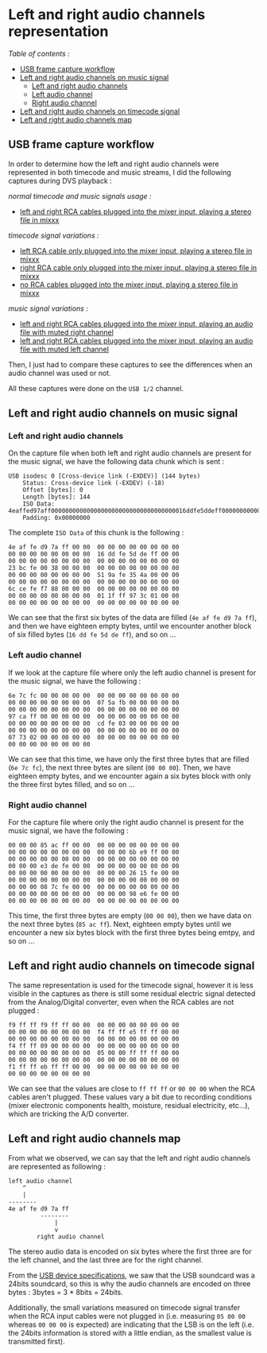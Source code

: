 # Left and right audio channels representation

*Table of contents :*

- [USB frame capture workflow](#usb-frame-capture-workflow)
- [Left and right audio channels on music signal](#left-and-right-audio-channels-on-music-signal)
    - [Left and right audio channels](#left-and-right-audio-channels)
    - [Left audio channel](#left-audio-channel)
    - [Right audio channel](#right-audio-channel)
- [Left and right audio channels on timecode signal](#left-and-right-audio-channels-on-timecode-signal)
- [Left and right audio channels map](#left-and-right-audio-channels-map)

## USB frame capture workflow

In order to determine how the left and right audio channels were represented in
both timecode and music streams, I did the following captures during DVS
playback :

*normal timecode and music signals usage :*

- [left and right RCA cables plugged into the mixer input, playing a stereo file in mixxx](captures/usb12_lrinput_lroutput_23.2msbuffer_44100Hz.pcapng)

*timecode signal variations :*

- [left RCA cable only plugged into the mixer input, playing a stereo file in mixxx](captures/usb12_linput_lroutput_23.2msbuffer_44100Hz.pcapng)
- [right RCA cable only plugged into the mixer input, playing a stereo file in mixxx](captures/usb12_rinput_lroutput_23.2msbuffer_44100Hz.pcapng)
- [no RCA cables plugged into the mixer input, playing a stereo file in mixxx](captures/usb12_noinput_lroutput_23.2msbuffer_44100Hz.pcapng)

*music signal variations :*

- [left and right RCA cables plugged into the mixer input, playing an audio file with muted right channel](captures/usb12_lrinput_loutput_23.2msbuffer_44100Hz.pcapng)
- [left and right RCA cables plugged into the mixer input, playing an audio file with muted left channel](captures/usb12_lrinput_routput_23.2msbuffer_44100Hz.pcapng)

Then, I just had to compare these captures to see the differences when an audio
channel was used or not.

All these captures were done on the `USB 1/2` channel.

## Left and right audio channels on music signal

### Left and right audio channels

On the capture file when both left and right audio channels are present for the
music signal, we have the following data chunk which is sent :

```
USB isodesc 0 [Cross-device link (-EXDEV)] (144 bytes)
    Status: Cross-device link (-EXDEV) (-18)
    Offset [bytes]: 0
    Length [bytes]: 144
    ISO Data: 4eaffed97aff00000000000000000000000000000000000016ddfe5ddeff000000000000…
    Padding: 0x00000000
```

The complete `ISO Data` of this chunk is the following :

```
4e af fe d9 7a ff 00 00  00 00 00 00 00 00 00 00
00 00 00 00 00 00 00 00  16 dd fe 5d de ff 00 00
00 00 00 00 00 00 00 00  00 00 00 00 00 00 00 00
23 bc fe 00 38 00 00 00  00 00 00 00 00 00 00 00
00 00 00 00 00 00 00 00  51 9a fe 35 4a 00 00 00
00 00 00 00 00 00 00 00  00 00 00 00 00 00 00 00
6c ce fe f7 88 00 00 00  00 00 00 00 00 00 00 00
00 00 00 00 00 00 00 00  01 1f ff 97 3c 01 00 00
00 00 00 00 00 00 00 00  00 00 00 00 00 00 00 00
```

We can see that the first six bytes of the data are filled
(`4e af fe d9 7a ff`), and then we have eighteen empty bytes, until we
encounter another block of six filled bytes (`16 dd fe 5d de ff`),
and so on ...

### Left audio channel

If we look at the capture file where only the left audio channel is present for
the music signal, we have the following :

```
6e 7c fc 00 00 00 00 00  00 00 00 00 00 00 00 00
00 00 00 00 00 00 00 00  07 5a fb 00 00 00 00 00
00 00 00 00 00 00 00 00  00 00 00 00 00 00 00 00
97 ca ff 00 00 00 00 00  00 00 00 00 00 00 00 00
00 00 00 00 00 00 00 00  cd fe 03 00 00 00 00 00
00 00 00 00 00 00 00 00  00 00 00 00 00 00 00 00
07 73 02 00 00 00 00 00  00 00 00 00 00 00 00 00
00 00 00 00 00 00 00 00
```

We can see that this time, we have only the first three bytes that are filled
(`6e 7c fc`), the next three bytes are silent (`00 00 00`).
Then, we have eighteen empty bytes, and we encounter again a six bytes block
with only the three first bytes filled, and so on ...

### Right audio channel

For the capture file where only the right audio channel is present for the music
signal, we have the following :

```
00 00 00 85 ac ff 00 00  00 00 00 00 00 00 00 00
00 00 00 00 00 00 00 00  00 00 00 6b e9 ff 00 00
00 00 00 00 00 00 00 00  00 00 00 00 00 00 00 00
00 00 00 e3 de fe 00 00  00 00 00 00 00 00 00 00
00 00 00 00 00 00 00 00  00 00 00 26 15 fe 00 00
00 00 00 00 00 00 00 00  00 00 00 00 00 00 00 00
00 00 00 08 7c fe 00 00  00 00 00 00 00 00 00 00
00 00 00 00 00 00 00 00  00 00 00 98 e6 fe 00 00
00 00 00 00 00 00 00 00  00 00 00 00 00 00 00 00
```

This time, the first three bytes are empty (`00 00 00`), then we have data on
the next three bytes (`85 ac ff`). Next, eighteen empty bytes until we encounter
a new six bytes block with the first three bytes being emtpy, and so on ...

## Left and right audio channels on timecode signal

The same representation is used for the timecode signal, however it is less
visible in the captures as there is still some residual electric signal detected
from the Analog/Digital converter, even when the RCA cables are not plugged :

```
f9 ff ff f9 ff ff 00 00  00 00 00 00 00 00 00 00
00 00 00 00 00 00 00 00  f4 ff ff e5 ff ff 00 00
00 00 00 00 00 00 00 00  00 00 00 00 00 00 00 00
f4 ff ff 09 00 00 00 00  00 00 00 00 00 00 00 00
00 00 00 00 00 00 00 00  05 00 00 ff ff ff 00 00
00 00 00 00 00 00 00 00  00 00 00 00 00 00 00 00
f1 ff ff eb ff ff 00 00  00 00 00 00 00 00 00 00
00 00 00 00 00 00 00 00
```

We can see that the values are close to `ff ff ff` or `00 00 00` when the RCA
cables aren't plugged. These values vary a bit due to recording conditions
(mixer electronic components health, moisture, residual electricity, etc...),
which are tricking the A/D converter.

## Left and right audio channels map

From what we observed, we can say that the left and right audio channels are
represented as following :

```
left audio channel
    ^
    |
--------
4e af fe d9 7a ff
         --------
             |
             v
        right audio channel
```

The stereo audio data is encoded on six bytes where the first three are for the
left channel, and the last three are for the right channel.

From the [USB device specifications](../usb-device-specifications.md), we saw
that the USB soundcard was a 24bits soundcard, so this is why the audio channels
are encoded on three bytes : 3bytes = 3 * 8bits = 24bits.

Additionally, the small variations measured on timecode signal transfer when the
RCA input cables were not plugged in (i.e. measuring `05 00 00` whereas
`00 00 00` is expected) are indicating that the LSB is on the left (i.e. the
24bits information is stored with a little endian, as the smallest value is
transmitted first).
